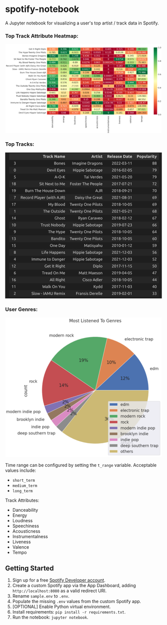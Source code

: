 # spotify-notebook

A Jupyter notebook for visualizing a user's top artist / track data in Spotify.

### Top Track Attribute Heatmap:

![heatmap](https://github.com/bdriggs/spotify-notebook/blob/main/assets/heatmap.png?raw=true)

### Top Tracks:

![toptracks](https://github.com/bdriggs/spotify-notebook/blob/main/assets/toptracks.png?raw=true)

### User Genres:

![piechart](https://github.com/bdriggs/spotify-notebook/blob/main/assets/piechart.png?raw=true)


Time range can be configured by setting the `t_range` variable. Acceptable values include:

- `short_term`
- `medium_term`
- `long_term`

Track Attributes:

- Danceability
- Energy
- Loudness
- Speechiness
- Acousticness
- Instrumentalness
- Liveness
- Valence
- Tempo

## Getting Started

1. Sign up for a free [Spotify Developer account](https://developer.spotify.com/).
2. Create a custom Spotify app via the App Dashboard, adding `http://localhost:8080` as a valid redirect URI.
3. Rename `sample.env` to `.env`.
4. Populate the missing `.env` values from the custom Spotify app.
5. [OPTIONAL] Enable Python virtual environment.
6. Install requirements: `pip install -r requirements.txt`.
7. Run the notebook: `jupyter notebook`.
